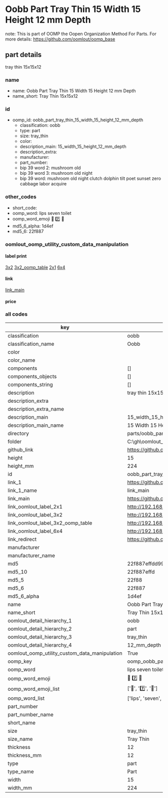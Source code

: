 # Oobb Part Tray Thin 15 Width 15 Height 12 mm Depth  

note: This is part of OOMP the Oopen Organization Method For Parts. For more details: https://github.com/oomlout/oomp_base

##  part details
  



tray thin 15x15x12



### name
* name: Oobb Part Tray Thin 15 Width 15 Height 12 mm Depth
* name_short: Tray Thin 15x15x12 
### id
* oomp_id: oobb_part_tray_thin_15_width_15_height_12_mm_depth
  * classification: oobb
  * type: part
  * size: tray_thin
  * color: 
  * description_main: 15_width_15_height_12_mm_depth
  * description_extra: 
  * manufacturer: 
  * part_number: 
  * bip 39 word 2: mushroom old
  * bip 39 word 3: mushroom old night
  * bip 39 word: mushroom old night clutch dolphin tilt poet sunset zero cabbage labor acquire

### other_codes
* short_code: 
* oomp_word: lips seven toilet
* oomp_word_emoji :lips: :seven: :toilet:
* md5_6_alpha: 1d4ef
* md5_6: 22f887






### oomlout_oomp_utility_custom_data_manipulation
#### label print
[3x2](http://192.168.1.245:1112/?label=oomp%201d4ef)
[3x2_oomp_table](http://192.168.1.108:1112/?label=oomp%201d4ef)
[2x1](http://192.168.1.242:1112/?label=oomp%201d4ef)
[6x4](http://192.168.1.55:1112/?label=oomp%201d4ef)    

#### link

[link_main](https://github.com/oomlout/oomlout_oobb_version_4_generated_parts/tree/main/navigation_oomp/oobb/part/tray_thin/15_width_15_height_12_mm_depth/part)                              

#### price







### all codes 
| key | value |  
| --- | --- |  
| classification | oobb |  
| classification_name | Oobb |  
| color |  |  
| color_name |  |  
| components | [] |  
| components_objects | [] |  
| components_string | [] |  
| description | tray thin 15x15x12 |  
| description_extra |  |  
| description_extra_name |  |  
| description_main | 15_width_15_height_12_mm_depth |  
| description_main_name | 15 Width 15 Height 12 mm Depth |  
| directory | parts/oobb_part_tray_thin_15_width_15_height_12_mm_depth |  
| folder | C:\gh\oomlout_oobb_version_4_generated_parts\parts\oobb_part_tray_thin_15_width_15_height_12_mm_depth |  
| github_link | https://github.com/oomlout/oomlout_oomp_part_src/tree/main/parts/oobb_part_tray_thin_15_width_15_height_12_mm_depth |  
| height | 15 |  
| height_mm | 224 |  
| id | oobb_part_tray_thin_15_width_15_height_12_mm_depth |  
| link_1 | https://github.com/oomlout/oomlout_oobb_version_4_generated_parts/tree/main/navigation_oomp/oobb/part/tray_thin/15_width_15_height_12_mm_depth/part |  
| link_1_name | link_main |  
| link_main | https://github.com/oomlout/oomlout_oobb_version_4_generated_parts/tree/main/navigation_oomp/oobb/part/tray_thin/15_width_15_height_12_mm_depth/part |  
| link_oomlout_label_2x1 | http://192.168.1.242:1112/?label=oomp%201d4ef |  
| link_oomlout_label_3x2 | http://192.168.1.245:1112/?label=oomp%201d4ef |  
| link_oomlout_label_3x2_oomp_table | http://192.168.1.108:1112/?label=oomp%201d4ef |  
| link_oomlout_label_6x4 | http://192.168.1.55:1112/?label=oomp%201d4ef |  
| link_redirect | https://github.com/oomlout/oomlout_oobb_version_4_generated_parts/tree/main/parts/oobb_tray_thin_15_15_12 |  
| manufacturer |  |  
| manufacturer_name |  |  
| md5 | 22f887effdd994e7882062c92b26848e |  
| md5_10 | 22f887effd |  
| md5_5 | 22f88 |  
| md5_6 | 22f887 |  
| md5_6_alpha | 1d4ef |  
| name | Oobb Part Tray Thin 15 Width 15 Height 12 mm Depth |  
| name_short | Tray Thin 15x15x12  |  
| oomlout_detail_hierarchy_1 | oobb |  
| oomlout_detail_hierarchy_2 | part |  
| oomlout_detail_hierarchy_3 | tray_thin |  
| oomlout_detail_hierarchy_4 | 12_mm_depth |  
| oomlout_oomp_utility_custom_data_manipulation | True |  
| oomp_key | oomp_oobb_part_tray_thin_15_width_15_height_12_mm_depth |  
| oomp_word | lips seven toilet |  
| oomp_word_emoji | :lips: :seven: :toilet: |  
| oomp_word_emoji_list | [':lips:', ':seven:', ':toilet:'] |  
| oomp_word_list | ['lips', 'seven', 'toilet'] |  
| part_number |  |  
| part_number_name |  |  
| short_name |  |  
| size | tray_thin |  
| size_name | Tray Thin |  
| thickness | 12 |  
| thickness_mm | 12 |  
| type | part |  
| type_name | Part |  
| width | 15 |  
| width_mm | 224 |  
